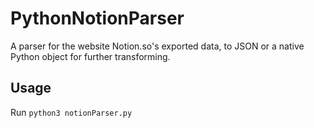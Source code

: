 # PythonNotionParser
 A parser for the website Notion.so's exported data, to JSON or a native Python object for further transforming.

 ## Usage
 Run `python3 notionParser.py`
